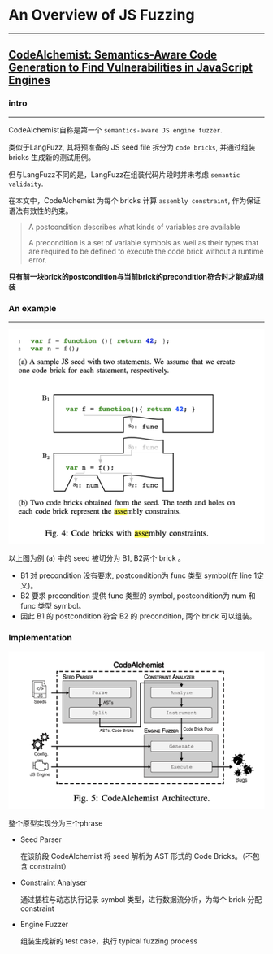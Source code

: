 # An Overview of JS Fuzzing

---

## <a href = "https://raw.githubusercontent.com/Anderson-Xia/Note/main/pdf/20211021/ndss2019_05A-5_Han_paper.pdf"> CodeAlchemist: Semantics-Aware Code Generation to Find Vulnerabilities in JavaScript Engines</a>

### intro

---
CodeAlchemist自称是第一个 `semantics-aware JS engine fuzzer`. 

类似于LangFuzz, 其将预准备的 JS seed file 拆分为 `code bricks`, 并通过组装 bricks 生成新的测试用例。 

但与LangFuzz不同的是，LangFuzz在组装代码片段时并未考虑 `semantic validaity`. 

在本文中，CodeAlchemist 为每个 bricks 计算 `assembly constraint`, 作为保证语法有效性的约束。
> A postcondition describes what kinds of variables are available
> 
> A precondition is a set of variable symbols as well as their types that are required to be defined to execute the code brick without a runtime error.

**只有前一块brick的postcondition与当前brick的precondition符合时才能成功组装**



### An example

---

![example](https://raw.githubusercontent.com/Anderson-Xia/Note/main/img/20211021/2021102101.png)

以上图为例 (a) 中的 seed 被切分为 B1, B2两个 brick 。
* B1 对 precondition 没有要求, postcondition为 func 类型 symbol(在 line 1定义)。
* B2 要求 precondition 提供 func 类型的 symbol, postcondition为 num 和 func 类型 symbol。
* 因此 B1 的 postcondition 符合 B2 的 precondition, 两个 brick 可以组装。

### Implementation

![Implementation](https://raw.githubusercontent.com/Anderson-Xia/Note/main/img/20211021/2021102102.png)

整个原型实现分为三个phrase

* Seed Parser 
  
    在该阶段 CodeAlchemist 将 seed 解析为 AST 形式的 Code Bricks。（不包含 constraint）
  
* Constraint Analyser

    通过插桩与动态执行记录 symbol 类型，进行数据流分析，为每个 brick 分配 constraint

* Engine Fuzzer

    组装生成新的 test case，执行 typical fuzzing process